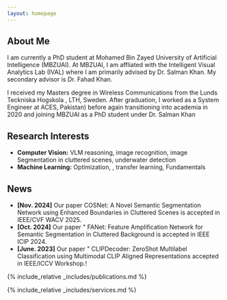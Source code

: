 ```yaml
---
layout: homepage
---
```


## About Me

I am currently a PhD student at Mohamed Bin Zayed University of Artificial Intelligence (MBZUAI). At MBZUAI, I am affliated with the Intelligent Visual Analytics Lab (IVAL) where I am primarily advised by Dr. Salman Khan. My secondary advisor is Dr. Fahad Khan.

I received my Masters degree in Wireless Communications from the Lunds Teckniska Hogskola , LTH, Sweden. After graduation, I worked as a System Engineer at ACES, Pakistan) before again transitioning into academia in 2020 and joining MBZUAI as a PhD student under Dr. Salman Khan
## Research Interests

- **Computer Vision:** VLM reasoning, image recognition, image Segmentation in cluttered scenes, underwater detection
- **Machine Learning:** Optimization, , transfer learning, Fundamentals

## News

- **[Nov. 2024]** Our paper COSNet: A Novel Semantic Segmentation Network using Enhanced Boundaries in Cluttered Scenes is accepted in  IEEE/CVF WACV 2025.
- **[Oct. 2024]** Our paper " FANet: Feature Amplification Network for Semantic Segmentation in Cluttered Background is accepted in IEEE ICIP 2024.
- **[June. 2023]** Our paper " CLIPDecoder: ZeroShot Multilabel Classification using Multimodal CLIP Aligned Representations accepted in IEEE/ICCV Workshop.!


{% include_relative _includes/publications.md %}

{% include_relative _includes/services.md %}
